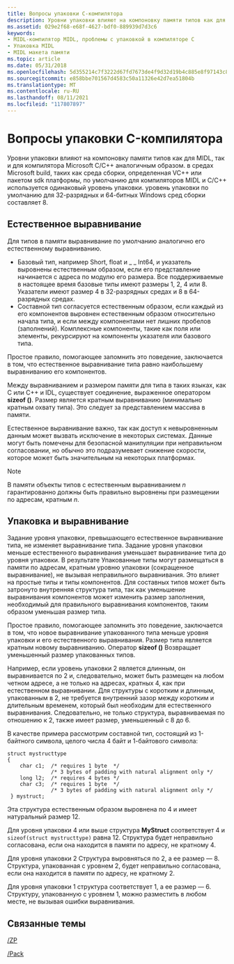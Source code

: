 ```yaml
---
title: Вопросы упаковки C-компилятора
description: Уровни упаковки влияют на компоновку памяти типов как для MIDL, так и для компилятора Microsoft C/C++ аналогичным образом.
ms.assetid: 029e2f68-e68f-4627-bdf0-889939d7d3c6
keywords:
- MIDL-компилятор MIDL, проблемы с упаковкой в компиляторе C
- Упаковка MIDL
- MIDL макета памяти
ms.topic: article
ms.date: 05/31/2018
ms.openlocfilehash: 5d355214c7f3222d67fd7673de4f9d32d19b4c885e8f97143c80df7b98bc0e38
ms.sourcegitcommit: e858bbe701567d4583c50a11326e42d7ea51804b
ms.translationtype: MT
ms.contentlocale: ru-RU
ms.lasthandoff: 08/11/2021
ms.locfileid: "117807897"
---
```

# <a name="c-compiler-packing-issues"></a>Вопросы упаковки C-компилятора

Уровни упаковки влияют на компоновку памяти типов как для MIDL, так и для компилятора Microsoft C/C++ аналогичным образом. в средах Microsoft build, таких как среда сборки, определенная VC++ или пакетом sdk платформы, по умолчанию для компиляторов MIDL и C/C++ используется одинаковый уровень упаковки. уровень упаковки по умолчанию для 32-разрядных и 64-битных Windows сред сборки составляет 8.

## <a name="natural-alignment"></a>Естественное выравнивание

Для типов в памяти выравнивание по умолчанию аналогично его естественному выравниванию.

-   Базовый тип, например Short, float и \_ \_ Int64, и указатель выровнены естественным образом, если его представление начинается с адреса по модулю его размера. Все поддерживаемые в настоящее время базовые типы имеют размеры 1, 2, 4 или 8. Указатели имеют размер 4 в 32-разрядных средах и 8 в 64-разрядных средах.
-   Составной тип согласуется естественным образом, если каждый из его компонентов выровнен естественным образом относительно начала типа, и если между компонентами нет лишних пробелов (заполнений). Комплексные компоненты, такие как поля или элементы, рекурсируют на компоненты указателя или базового типа.

Простое правило, помогающее запомнить это поведение, заключается в том, что естественное выравнивание типа равно наибольшему выравниванию его компонентов.

Между выравниванием и размером памяти для типа в таких языках, как C или C++ и IDL, существует соединение, выраженное оператором **sizeof ()**. Размер является кратным выравниванию (минимально кратным охвату типа). Это следует за представлением массива в памяти.

Естественное выравнивание важно, так как доступ к невыровненным данным может вызвать исключение в некоторых системах. Данные могут быть помечены для безопасной манипуляции при неправильном согласовании, но обычно это подразумевает снижение скорости, которое может быть значительным на некоторых платформах.

> [!Note]  
> В памяти объекты типов с естественным выравниванием *n* гарантированно должны быть правильно выровнены при размещении по адресам, кратным *n*.

 

## <a name="packing-versus-alignment"></a>Упаковка и выравнивание

Задание уровня упаковки, превышающего естественное выравнивание типа, не изменяет выравнивание типа. Задание уровня упаковки меньше естественного выравнивания уменьшает выравнивание типа до уровня упаковки. В результате Упакованные типы могут размещаться в памяти по адресам, кратным уровню упаковки (сокращенное выравнивание), не вызывая неправильного выравнивания. Это влияет на простые типы и типы компонентов. Для составных типов может быть затронуто внутренняя структура типа, так как уменьшение выравнивания компонентов может изменить размер заполнения, необходимый для правильного выравнивания компонентов, таким образом уменьшая размер типа.

Простое правило, помогающее запомнить это поведение, заключается в том, что новое выравнивание упакованного типа меньше уровня упаковки и его естественного выравнивания. Размер типа является кратным новому выравниванию. Оператор **sizeof ()** Возвращает уменьшенный размер упакованных типов.

Например, если уровень упаковки 2 является длинным, он выравнивается по 2 и, следовательно, может быть размещен на любом четном адресе, а не только на адресах, кратных 4, как при естественном выравнивании. Для структуры с коротким и длинным, упакованным в 2, не требуется внутренний зазор между коротким и длительным временем, который был необходим для естественного выравнивания. Следовательно, не только структура, выравниваемая по отношению к 2, также имеет размер, уменьшенный с 8 до 6.

В качестве примера рассмотрим составной тип, состоящий из 1-байтного символа, целого числа 4 байт и 1-байтового символа:

``` syntax
struct mystructtype 
{    
    char c1;  /* requires 1 byte  */
              /* 3 bytes of padding with natural alignment only */
    long l2;  /* requires 4 bytes */
    char c3;  /* requires 1 byte  */
              /* 3 bytes of padding with natural alignment only */
 } mystruct;
```

Эта структура естественным образом выровнена по 4 и имеет натуральный размер 12.

Для уровня упаковки 4 или выше структура **MyStruct** соответствует 4 и `sizeof(struct mystructtype)` равна 12. Структура будет неправильно согласована, если она находится в памяти по адресу, не кратному 4.

Для уровня упаковки 2 Структура выровняться по 2, а ее размер — 8. Структура, упакованная с уровнем 2, будет неправильно согласована, если она находится в памяти по адресу, не кратному 2.

Для уровня упаковки 1 структура соответствует 1, а ее размер — 6. Структуру, упакованную с уровнем 1, можно разместить в любом месте, не вызывая ошибки выравнивания.

## <a name="related-topics"></a>Связанные темы

<dl> <dt>


</dt> <dt>

[/ZP](./-zp.md)
</dt> <dt>

[/Pack](./-pack.md)
</dt> </dl>

 

 